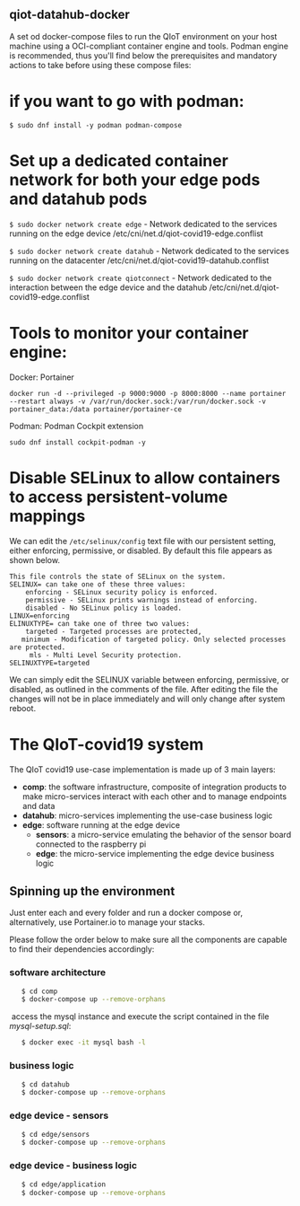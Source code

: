 ## qiot-datahub-docker

A set od docker-compose files to run the QIoT environment on your host machine using a OCI-compliant container engine and tools.
Podman engine is recommended, thus you'll find below the prerequisites and mandatory actions to take before using these compose files:

# if you want to go with podman:

`$ sudo dnf install -y podman podman-compose`

# Set up a dedicated container network for both your edge pods and datahub pods

`$ sudo docker network create edge` - Network dedicated to the services running on the edge device
/etc/cni/net.d/qiot-covid19-edge.conflist

`$ sudo docker network create datahub` - Network dedicated to the services running on the datacenter
/etc/cni/net.d/qiot-covid19-datahub.conflist

`$ sudo docker network create qiotconnect` - Network dedicated to the interaction between the edge device and the datahub
/etc/cni/net.d/qiot-covid19-edge.conflist

# Tools to monitor your container engine:

Docker: Portainer

`docker run -d --privileged -p 9000:9000 -p 8000:8000 --name portainer --restart always -v /var/run/docker.sock:/var/run/docker.sock -v portainer_data:/data portainer/portainer-ce`

Podman: Podman Cockpit extension

`sudo dnf install cockpit-podman -y`

# Disable SELinux to allow containers to access persistent-volume mappings

We can edit the `/etc/selinux/config` text file with our persistent setting, either enforcing, permissive, or disabled. By default this file appears as shown below.

```properties
This file controls the state of SELinux on the system.
SELINUX= can take one of these three values:
    enforcing - SELinux security policy is enforced.
    permissive - SELinux prints warnings instead of enforcing.
    disabled - No SELinux policy is loaded.
LINUX=enforcing
ELINUXTYPE= can take one of three two values:
    targeted - Targeted processes are protected,
   minimum - Modification of targeted policy. Only selected processes are protected.
     mls - Multi Level Security protection.
SELINUXTYPE=targeted
```

We can simply edit the SELINUX variable between enforcing, permissive, or disabled, as outlined in the comments of the file. After editing the file the changes will not be in place immediately and will only change after system reboot.

# The QIoT-covid19 system

The QIoT covid19 use-case implementation is made up of 3 main layers:

 - **comp**: the software infrastructure, composite of integration products to make micro-services interact with each other and to manage endpoints and data
 - **datahub**: micro-services implementing the use-case business logic
 - **edge**: software running at the edge device
    - **sensors**: a micro-service emulating the behavior of the sensor board connected to the raspberry pi
    - **edge**: the micro-service implementing the edge device business logic

## Spinning up the environment

Just enter each and every folder and run a docker compose or, alternatively, use Portainer.io to manage your stacks.

Please follow the order below to make sure all the components are capable to find their dependencies accordingly:

### software architecture

```bash
   $ cd comp
   $ docker-compose up --remove-orphans
```

​	access the mysql instance and execute the script contained in the file *mysql-setup.sql*:


```bash
   $ docker exec -it mysql bash -l
```

### business logic

```bash
   $ cd datahub
   $ docker-compose up --remove-orphans
```

### edge device - sensors

```bash
   $ cd edge/sensors
   $ docker-compose up --remove-orphans
```

### edge device - business logic

```bash
   $ cd edge/application
   $ docker-compose up --remove-orphans
```